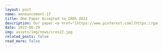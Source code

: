 ```yaml
---
layout: post
name: announcement-17
title: One Paper Accepted to IROS 2022
description: Our paper <a href="[https://www.pinterest.com](https://gamma.umd.edu/researchdirections/autonomousdriving/eirl/)">Inverse Reinforcement Learning with Hybrid-weight Trust-region Optimization and Curriculum Learning for Autonomous Maneuvering</a> has been accepted to IEEE/RSJ IROS, a top-tier robotics conference. Congratulations to all the authors!
date: 2022-06-29
img: assets/img/news/iros22.jpg 
related_posts: false
read_more: false 
---
```

